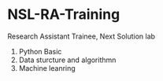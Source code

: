 # NSL-RA-Training
Research Assistant Trainee, Next Solution lab 
1. Python Basic
2. Data sturcture and algorithmn
3. Machine leanring
